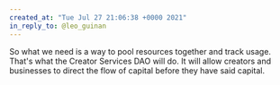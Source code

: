 ```yaml
---
created_at: "Tue Jul 27 21:06:38 +0000 2021"
in_reply_to: @leo_guinan
---
```


So what we need is a way to pool resources together and track usage. That's what the Creator Services DAO will do. It will allow creators and businesses to direct the flow of capital before they have said capital.